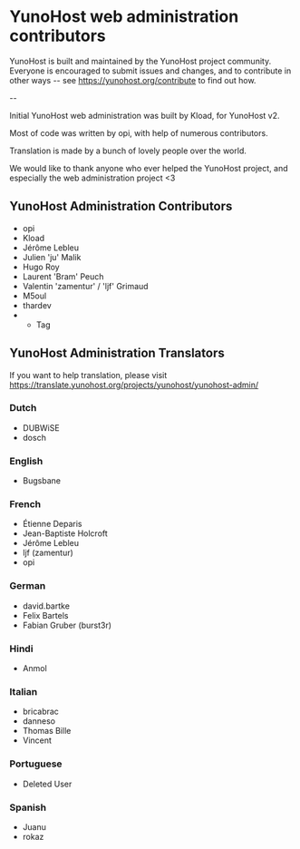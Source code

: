 YunoHost web administration contributors
========================================

YunoHost is built and maintained by the YunoHost project community.
Everyone is encouraged to submit issues and changes, and to contribute in other ways -- see https://yunohost.org/contribute to find out how.

--

Initial YunoHost web administration was built by Kload, for YunoHost v2.

Most of code was written by opi, with help of numerous contributors.

Translation is made by a bunch of lovely people over the world.

We would like to thank anyone who ever helped the YunoHost project, and especially the web administration project <3


YunoHost Administration Contributors
------------------------------------

- opi
- Kload
- Jérôme Lebleu
- Julien 'ju' Malik
- Hugo Roy
- Laurent 'Bram' Peuch
- Valentin 'zamentur' / 'ljf' Grimaud
- M5oul
- thardev
- - Tag


YunoHost Administration Translators
-----------------------------------

If you want to help translation, please visit https://translate.yunohost.org/projects/yunohost/yunohost-admin/

### Dutch

- DUBWiSE
- dosch

### English

- Bugsbane

### French

- Étienne Deparis
- Jean-Baptiste Holcroft
- Jérôme Lebleu
- ljf (zamentur)
- opi

### German

- david.bartke
- Felix Bartels
- Fabian Gruber (burst3r)

### Hindi

- Anmol

### Italian

- bricabrac
- danneso
- Thomas Bille
- Vincent

### Portuguese

- Deleted User

### Spanish

- Juanu
- rokaz
